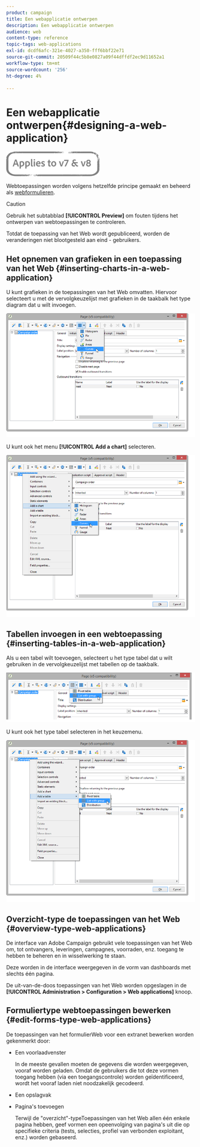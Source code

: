```yaml
---
product: campaign
title: Een webapplicatie ontwerpen
description: Een webapplicatie ontwerpen
audience: web
content-type: reference
topic-tags: web-applications
exl-id: dcdf6afc-321e-4027-a350-fff6bbf22e71
source-git-commit: 20509f44c5b8e0827a09f44dffdf2ec9d11652a1
workflow-type: tm+mt
source-wordcount: '256'
ht-degree: 4%

---
```


# Een webapplicatie ontwerpen{#designing-a-web-application}

![](../../assets/common.svg)

Webtoepassingen worden volgens hetzelfde principe gemaakt en beheerd als [webformulieren](about-web-forms.md).

>[!CAUTION]
>
>Gebruik het subtabblad **[!UICONTROL Preview]** om fouten tijdens het ontwerpen van webtoepassingen te controleren.
>
>Totdat de toepassing van het Web wordt gepubliceerd, worden de veranderingen niet blootgesteld aan eind - gebruikers.

## Het opnemen van grafieken in een toepassing van het Web {#inserting-charts-in-a-web-application}

U kunt grafieken in de toepassingen van het Web omvatten. Hiervoor selecteert u met de vervolgkeuzelijst met grafieken in de taakbalk het type diagram dat u wilt invoegen.

![](assets/s_ncs_admin_webapps_bar_graph.png)

U kunt ook het menu **[!UICONTROL Add a chart]** selecteren.

![](assets/s_ncs_admin_webapps_graph.png)

## Tabellen invoegen in een webtoepassing {#inserting-tables-in-a-web-application}

Als u een tabel wilt toevoegen, selecteert u het type tabel dat u wilt gebruiken in de vervolgkeuzelijst met tabellen op de taakbalk.

![](assets/s_ncs_admin_webapps_bar_table.png)

U kunt ook het type tabel selecteren in het keuzemenu.

![](assets/s_ncs_admin_webapps_table.png)

## Overzicht-type de toepassingen van het Web {#overview-type-web-applications}

De interface van Adobe Campaign gebruikt vele toepassingen van het Web om, tot ontvangers, leveringen, campagnes, voorraden, enz. toegang te hebben te beheren en in wisselwerking te staan.

Deze worden in de interface weergegeven in de vorm van dashboards met slechts één pagina.

De uit-van-de-doos toepassingen van het Web worden opgeslagen in de **[!UICONTROL Administration > Configuration > Web applications]** knoop.

## Formuliertype webtoepassingen bewerken {#edit-forms-type-web-applications}

De toepassingen van het formulierWeb voor een extranet bewerken worden gekenmerkt door:

* Een voorlaadvenster

   In de meeste gevallen moeten de gegevens die worden weergegeven, vooraf worden geladen. Omdat de gebruikers die tot deze vormen toegang hebben (via een toegangscontrole) worden geïdentificeerd, wordt het vooraf laden niet noodzakelijk gecodeerd.

* Een opslagvak
* Pagina&#39;s toevoegen

   Terwijl de &quot;overzicht&quot;-typeToepassingen van het Web allen één enkele pagina hebben, geef vormen een opeenvolging van pagina&#39;s uit die op specifieke criteria (tests, selecties, profiel van verbonden exploitant, enz.) worden gebaseerd.

